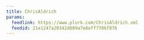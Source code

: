 ```yaml
---
title: ChrisAldrich
params:
  feedlink: https://www.plurk.com/ChrisAldrich.xml
  feedid: 21e1247a20342d889a7e8eff7706f876
---
```

